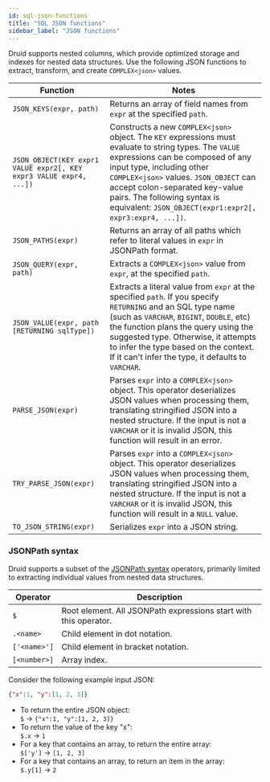 ```yaml
---
id: sql-json-functions
title: "SQL JSON functions"
sidebar_label: "JSON functions"
---
```


<!--
  ~ Licensed to the Apache Software Foundation (ASF) under one
  ~ or more contributor license agreements.  See the NOTICE file
  ~ distributed with this work for additional information
  ~ regarding copyright ownership.  The ASF licenses this file
  ~ to you under the Apache License, Version 2.0 (the
  ~ "License"); you may not use this file except in compliance
  ~ with the License.  You may obtain a copy of the License at
  ~
  ~   http://www.apache.org/licenses/LICENSE-2.0
  ~
  ~ Unless required by applicable law or agreed to in writing,
  ~ software distributed under the License is distributed on an
  ~ "AS IS" BASIS, WITHOUT WARRANTIES OR CONDITIONS OF ANY
  ~ KIND, either express or implied.  See the License for the
  ~ specific language governing permissions and limitations
  ~ under the License.
  -->

<!--
  The format of the tables that describe the functions and operators
  should not be changed without updating the script create-sql-docs
  in web-console/script/create-sql-docs, because the script detects
  patterns in this markdown file and parse it to TypeScript file for web console
-->

Druid supports nested columns, which provide optimized storage and indexes for nested data structures.  Use
the following JSON functions to extract, transform, and create `COMPLEX<json>` values.

| Function | Notes |
| --- | --- |
|`JSON_KEYS(expr, path)`| Returns an array of field names from `expr` at the specified `path`.|
|`JSON_OBJECT(KEY expr1 VALUE expr2[, KEY expr3 VALUE expr4, ...])` | Constructs a new `COMPLEX<json>` object. The `KEY` expressions must evaluate to string types. The `VALUE` expressions can be composed of any input type, including other `COMPLEX<json>` values. `JSON_OBJECT` can accept colon-separated key-value pairs. The following syntax is equivalent: `JSON_OBJECT(expr1:expr2[, expr3:expr4, ...])`.|
|`JSON_PATHS(expr)`| Returns an array of all paths which refer to literal values in `expr` in JSONPath format. |
|`JSON_QUERY(expr, path)`| Extracts a `COMPLEX<json>` value from `expr`, at the specified `path`. |
|`JSON_VALUE(expr, path [RETURNING sqlType])`| Extracts a literal value from `expr` at the specified `path`. If you specify `RETURNING` and an SQL type name (such as `VARCHAR`, `BIGINT`, `DOUBLE`, etc) the function plans the query using the suggested type. Otherwise, it attempts to infer the type based on the context. If it can't infer the type, it defaults to `VARCHAR`.|
|`PARSE_JSON(expr)`|Parses `expr` into a `COMPLEX<json>` object. This operator deserializes JSON values when processing them, translating stringified JSON into a nested structure. If the input is not a `VARCHAR` or it is invalid JSON, this function will result in an error.|
|`TRY_PARSE_JSON(expr)`|Parses `expr` into a `COMPLEX<json>` object. This operator deserializes JSON values when processing them, translating stringified JSON into a nested structure. If the input is not a `VARCHAR` or it is invalid JSON, this function will result in a `NULL` value.|
|`TO_JSON_STRING(expr)`|Serializes `expr` into a JSON string.|

### JSONPath syntax

Druid supports a subset of the [JSONPath syntax](https://github.com/json-path/JsonPath/blob/master/README.md) operators, primarily limited to extracting individual values from nested data structures.

|Operator|Description|
| --- | --- |
|`$`| Root element. All JSONPath expressions start with this operator. |
|`.<name>`| Child element in dot notation. |
|`['<name>']`| Child element in bracket notation. |
|`[<number>]`| Array index. |

Consider the following example input JSON:

```json
{"x":1, "y":[1, 2, 3]}
```

- To return the entire JSON object:<br>
  `$`      -> `{"x":1, "y":[1, 2, 3]}`
- To return the value of the key "x":<br>
  `$.x`    -> `1`
- For a key that contains an array, to return the entire array:<br>
  `$['y']` -> `[1, 2, 3]`
- For a key that contains an array, to return an item in the array:<br>
  `$.y[1]` -> `2`